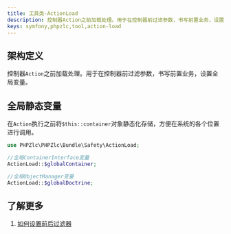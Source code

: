 ```yaml
---
title: 工具类-ActionLoad
description: 控制器Action之前加载处理。用于在控制器前过滤参数，书写前置业务，设置全局变量。
keys: symfony,phpzlc,tool,action-load
---
```


## 架构定义

控制器`Action`之前加载处理。用于在控制器前过滤参数，书写前置业务，设置全局变量。

## 全局静态变量

在`Action`执行之前将`$this::container`对象静态化存储，方便在系统的各个位置进行调用。

```php
use PHPZlc\PHPZlc\Bundle\Safety\ActionLoad;

//全局ContainerInterface变量
ActionLoad::$globalContainer;

//全局ObjectManager变量
ActionLoad::$globalDoctrine;
```

## 了解更多

1. [如何设置前后过滤器](https://symfony.com/doc/current/event_dispatcher/before_after_filters.html#creating-an-event-subscriber)